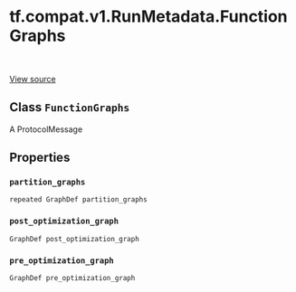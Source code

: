 <div itemscope itemtype="http://developers.google.com/ReferenceObject">
<meta itemprop="name" content="tf.compat.v1.RunMetadata.FunctionGraphs" />
<meta itemprop="path" content="Stable" />
<meta itemprop="property" content="partition_graphs"/>
<meta itemprop="property" content="post_optimization_graph"/>
<meta itemprop="property" content="pre_optimization_graph"/>
</div>

# tf.compat.v1.RunMetadata.FunctionGraphs

<!-- Insert buttons and diff -->

<table class="tfo-notebook-buttons tfo-api" align="left">
</table>

<a target="_blank" href="/code/stable/tensorflow/core/protobuf/config.proto">View source</a>



## Class `FunctionGraphs`

A ProtocolMessage



<!-- Placeholder for "Used in" -->


## Properties

<h3 id="partition_graphs"><code>partition_graphs</code></h3>

`repeated GraphDef partition_graphs`


<h3 id="post_optimization_graph"><code>post_optimization_graph</code></h3>

`GraphDef post_optimization_graph`


<h3 id="pre_optimization_graph"><code>pre_optimization_graph</code></h3>

`GraphDef pre_optimization_graph`







